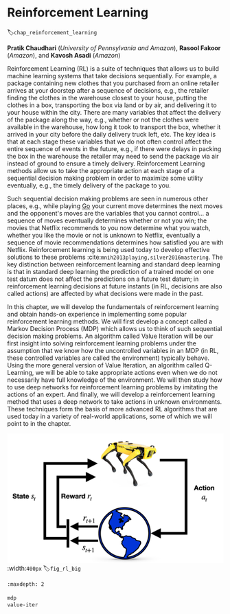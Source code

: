 # Reinforcement Learning
:label:`chap_reinforcement_learning`


**Pratik Chaudhari** (*University of Pennsylvania and Amazon*), **Rasool Fakoor** (*Amazon*), and **Kavosh Asadi** (*Amazon*)

Reinforcement Learning (RL) is a suite of techniques that allows us to build machine learning systems that take decisions sequentially. For example, a package containing new clothes that you purchased from an online retailer arrives at your doorstep after a sequence of decisions, e.g., the retailer finding the clothes in the warehouse closest to your house, putting the clothes in a box, transporting the box via land or by air, and delivering it to your house within the city. There are many variables that affect the delivery of the package along the way, e.g., whether or not the clothes were available in the warehouse, how long it took to transport the box, whether it arrived in your city before the daily delivery truck left, etc. The key idea is that at each stage these variables that we do not often control affect the entire sequence of events in the future, e.g., if there were delays in packing the box in the warehouse the retailer may need to send the package via air instead of ground to ensure a timely delivery. Reinforcement Learning methods allow us to take the appropriate action at each stage of a sequential decision making problem in order to maximize some utility eventually, e.g., the timely delivery of the package to you.

Such sequential decision making problems are seen in numerous other places, e.g., while playing [Go](https://en.wikipedia.org/wiki/Go_(game)) your current move determines the next moves and the opponent's moves are the variables that you cannot control... a sequence of moves eventually determines whether or not you win; the movies that Netflix recommends to you now determine what you watch, whether you like the movie or not is unknown to Netflix, eventually a sequence of movie recommendations determines how satisfied you are with Netflix. Reinforcement learning is being used today to develop effective solutions to these problems :cite:`mnih2013playing,silver2016mastering`. The key distinction between reinforcement learning and standard deep learning is that in standard deep learning the prediction of a trained model on one test datum does not affect the predictions on a future test datum; in reinforcement learning decisions at future instants (in RL, decisions are also called actions) are affected by what decisions were made in the past.

In this chapter, we will develop the fundamentals of reinforcement learning and obtain hands-on experience in implementing some popular reinforcement learning methods. We will first develop a concept called a Markov Decision Process (MDP) which allows us to think of such sequential decision making problems. An algorithm called Value Iteration will be our first insight into solving reinforcement learning problems under the assumption that we know how the uncontrolled variables in an MDP (in RL, these controlled variables are called the environment) typically behave. Using the more general version of Value Iteration, an algorithm called Q-Learning, we will be able to take appropriate actions even when we do not necessarily have full knowledge of the environment. We will then study how to use deep networks for reinforcement learning problems by imitating the actions of an expert. And finally, we will develop a reinforcement learning method that uses a deep network to take actions in unknown environments. These techniques form the basis of more advanced RL algorithms that are used today in a variety of real-world applications, some of which we will point to in the chapter.

![Reinforcement Learning Structure](../img/RL_main.png)
:width:`400px`
:label:`fig_rl_big`

```toc
:maxdepth: 2

mdp
value-iter
```

